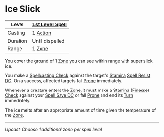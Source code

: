 # Ice Slick

| Level    | [1st Level Spell](1st%20Level%20Spells.md)                            |
| -------- | --------------------------------------------------------------------- |
| Casting  | 1 [Action](../../../../Game%20Procedures/Core%20Procedures/Action.md) |
| Duration | Until dispelled                                                       |
| Range    | 1 [Zone](../../../../Game%20Procedures/Core%20Procedures/Zone.md)     |

You cover the ground of 1 [Zone](../../../../Game%20Procedures/Core%20Procedures/Zone.md) you can see within range with super slick ice.

You make a [Spellcasting Check](../../../Spellcasting/Spellcasting%20Check.md) against the target's [Stamina](../../../../Player%20Characters/Attributes/Stamina.md) [Spell Resist DC](../../Spell%20Resist%20DC.md). On a success, affected targets fall [Prone](../../../../Game%20Procedures/Conditions/Prone.md) immediately.

Whenever a creature enters the [Zone](../../../../Game%20Procedures/Core%20Procedures/Zone.md), it must make a [Stamina](../../../../Player%20Characters/Attributes/Stamina.md) ([Finesse](../../../../Player%20Characters/Skills/Secondary%20Skills/Finesse.md)) [Check](../../../../Game%20Procedures/Core%20Procedures/Check.md) against your [Spell Save DC](../../Spell%20Save%20DC.md) or fall [Prone](../../../../Game%20Procedures/Conditions/Prone.md) and end its [Turn](../../../../Game%20Procedures/Core%20Procedures/Turn.md) immediately.

The ice melts after an appropriate amount of time given the temperature of the [Zone](../../../../Game%20Procedures/Core%20Procedures/Zone.md).

---
_Upcast: Choose 1 additional zone per spell level._
